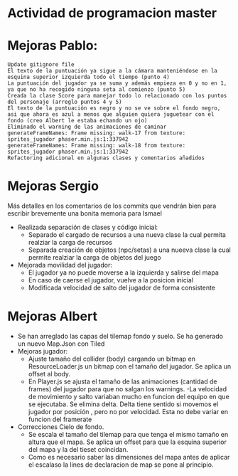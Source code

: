 # Actividad de programacion master
# Mejoras Pablo:

    Update gitignore file
    El texto de la puntuación ya sigue a la cámara manteniéndose en la esquina superior izquierda todo el tiempo (punto 4)
    La puntuación del jugador ya se suma y además empieza en 0 y no en 1, ya que no ha recogido ninguna seta al comienzo (punto 5)
    Creada la clase Score para manejar todo lo relacionado con los puntos del personaje (arreglo puntos 4 y 5)
    El texto de la puntuación es negro y no se ve sobre el fondo negro, asi que ahora es azul a menos que alguien quiera juguetear con el fondo (creo Albert le estaba echando un ojo)
    Eliminado el warning de las animaciones de caminar
    generateFrameNames: Frame missing: walk-17 from texture: sprites_jugador phaser.min.js:1:337942
    generateFrameNames: Frame missing: walk-18 from texture: sprites_jugador phaser.min.js:1:337942
    Refactoring adicional en algunas clases y comentarios añadidos

# Mejoras Sergio
Más detalles en los comentarios de los commits que vendrán bien para escribir brevemente una bonita memoria para Ismael
  * Realizada separación de clases y código inicial:
    - Separado el cargado de recursos a una nueva clase la cual permita realziar la carga de recursos
    - Separada creación de objetos (npc/setas) a una nueeva clase la cual permite realziar la carga de objetos del juego
  * Mejorada movilidad del jugador:
    - El jugador ya no puede moverse a la izquierda y salirse del mapa
    - En caso de caerse el jugador, vuelve a la posicion inicial
    - Modificada velocidad de salto del jugador de forma consistente
    
# Mejoras Albert

  * Se han arreglado las capas del tilemap fondo y suelo. Se ha generado un nuevo Map.Json con Tiled
  * Mejoras jugador:
    - Ajuste tamaño del collider (body) cargando un bitmap en ResourceLoader.js un bitmap con el tamaño del jugador. Se aplica un offset al body.
    - En Player.js se ajusta el tamaño de las animaciones (cantidad de frames) del jugador para que no salgan los warnings.
    -La velocidad de movimiento y salto variaban mucho en funcion del equipo en que se ejecutaba. Se elimina delta. Delta tiene sentido si movemos el jugador por           posición , pero no por velocidad. Esta no debe variar en funcion del framerate
* Correcciones Cielo de fondo.
    - Se escala el tamaño del tilemap para que tenga el mismo tamaño en altura que el mapa. Se aplica un offset para que la esquina superior del mapa y la del tieset coincidan.
    - Como es necesario saber las dimensiones del mapa antes de aplicar el escalaso la lines de declaracion de map se pone al principio.


